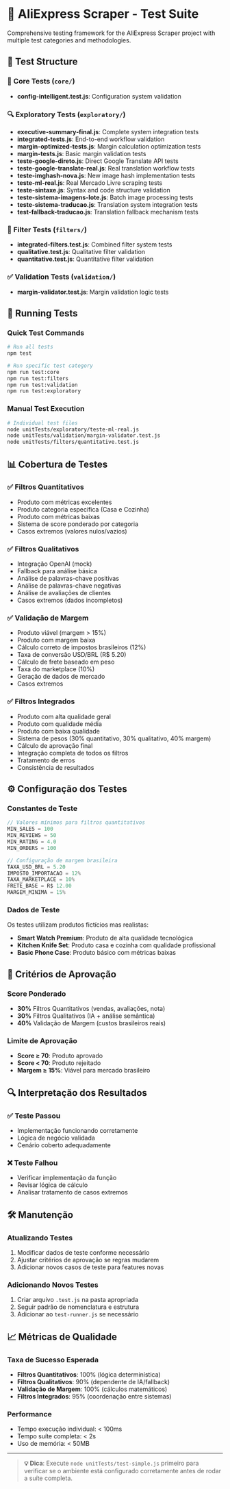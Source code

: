 # 🧪 AliExpress Scraper - Test Suite

Comprehensive testing framework for the AliExpress Scraper project with multiple test categories and methodologies.

## 📁 Test Structure

### 🔧 Core Tests (`core/`)
- **config-intelligent.test.js**: Configuration system validation

### 🔍 Exploratory Tests (`exploratory/`)
- **executive-summary-final.js**: Complete system integration tests
- **integrated-tests.js**: End-to-end workflow validation
- **margin-optimized-tests.js**: Margin calculation optimization tests
- **margin-tests.js**: Basic margin validation tests
- **teste-google-direto.js**: Direct Google Translate API tests
- **teste-google-translate-real.js**: Real translation workflow tests
- **teste-imghash-nova.js**: New image hash implementation tests
- **teste-ml-real.js**: Real Mercado Livre scraping tests
- **teste-sintaxe.js**: Syntax and code structure validation
- **teste-sistema-imagens-lote.js**: Batch image processing tests
- **teste-sistema-traducao.js**: Translation system integration tests
- **test-fallback-traducao.js**: Translation fallback mechanism tests

### 🔽 Filter Tests (`filters/`)
- **integrated-filters.test.js**: Combined filter system tests
- **qualitative.test.js**: Qualitative filter validation
- **quantitative.test.js**: Quantitative filter validation

### ✅ Validation Tests (`validation/`)
- **margin-validator.test.js**: Margin validation logic tests

## 🚀 Running Tests

### Quick Test Commands
```bash
# Run all tests
npm test

# Run specific test category
npm run test:core
npm run test:filters
npm run test:validation
npm run test:exploratory
```

### Manual Test Execution
```bash
# Individual test files
node unitTests/exploratory/teste-ml-real.js
node unitTests/validation/margin-validator.test.js
node unitTests/filters/quantitative.test.js
```

## 📊 Cobertura de Testes

### ✅ **Filtros Quantitativos**
- Produto com métricas excelentes
- Produto categoria específica (Casa e Cozinha)
- Produto com métricas baixas
- Sistema de score ponderado por categoria
- Casos extremos (valores nulos/vazios)

### ✅ **Filtros Qualitativos**
- Integração OpenAI (mock)
- Fallback para análise básica
- Análise de palavras-chave positivas
- Análise de palavras-chave negativas
- Análise de avaliações de clientes
- Casos extremos (dados incompletos)

### ✅ **Validação de Margem**
- Produto viável (margem > 15%)
- Produto com margem baixa
- Cálculo correto de impostos brasileiros (12%)
- Taxa de conversão USD/BRL (R$ 5.20)
- Cálculo de frete baseado em peso
- Taxa do marketplace (10%)
- Geração de dados de mercado
- Casos extremos

### ✅ **Filtros Integrados**
- Produto com alta qualidade geral
- Produto com qualidade média
- Produto com baixa qualidade
- Sistema de pesos (30% quantitativo, 30% qualitativo, 40% margem)
- Cálculo de aprovação final
- Integração completa de todos os filtros
- Tratamento de erros
- Consistência de resultados

## ⚙️ Configuração dos Testes

### Constantes de Teste
```javascript
// Valores mínimos para filtros quantitativos
MIN_SALES = 100
MIN_REVIEWS = 50  
MIN_RATING = 4.0
MIN_ORDERS = 100

// Configuração de margem brasileira
TAXA_USD_BRL = 5.20
IMPOSTO_IMPORTACAO = 12%
TAXA_MARKETPLACE = 10%
FRETE_BASE = R$ 12.00
MARGEM_MINIMA = 15%
```

### Dados de Teste
Os testes utilizam produtos fictícios mas realistas:
- **Smart Watch Premium**: Produto de alta qualidade tecnológica
- **Kitchen Knife Set**: Produto casa e cozinha com qualidade profissional  
- **Basic Phone Case**: Produto básico com métricas baixas

## 🎯 Critérios de Aprovação

### Score Ponderado
- **30%** Filtros Quantitativos (vendas, avaliações, nota)
- **30%** Filtros Qualitativos (IA + análise semântica)
- **40%** Validação de Margem (custos brasileiros reais)

### Limite de Aprovação
- **Score ≥ 70**: Produto aprovado
- **Score < 70**: Produto rejeitado
- **Margem ≥ 15%**: Viável para mercado brasileiro

## 🔍 Interpretação dos Resultados

### ✅ **Teste Passou**
- Implementação funcionando corretamente
- Lógica de negócio validada
- Cenário coberto adequadamente

### ❌ **Teste Falhou**
- Verificar implementação da função
- Revisar lógica de cálculo
- Analisar tratamento de casos extremos

## 🛠️ Manutenção

### Atualizando Testes
1. Modificar dados de teste conforme necessário
2. Ajustar critérios de aprovação se regras mudarem
3. Adicionar novos casos de teste para features novas

### Adicionando Novos Testes
1. Criar arquivo `.test.js` na pasta apropriada
2. Seguir padrão de nomenclatura e estrutura
3. Adicionar ao `test-runner.js` se necessário

## 📈 Métricas de Qualidade

### Taxa de Sucesso Esperada
- **Filtros Quantitativos**: 100% (lógica determinística)
- **Filtros Qualitativos**: 90% (dependente de IA/fallback)
- **Validação de Margem**: 100% (cálculos matemáticos)
- **Filtros Integrados**: 95% (coordenação entre sistemas)

### Performance
- Tempo execução individual: < 100ms
- Tempo suíte completa: < 2s
- Uso de memória: < 50MB

---

> **💡 Dica**: Execute `node unitTests/test-simple.js` primeiro para verificar se o ambiente está configurado corretamente antes de rodar a suíte completa.
